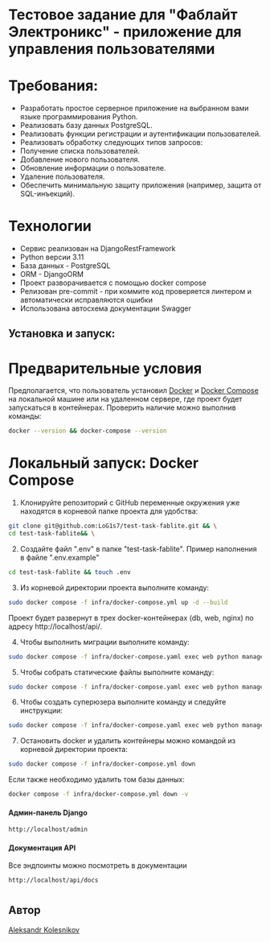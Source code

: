 # Тестовое задание для "Фаблайт Электроникс" - приложение для управления пользователями

# Требования:
* Разработать простое серверное приложение на выбранном вами языке программирования Python.
* Реализовать базу данных PostgreSQL.
* Реализовать функции регистрации и аутентификации пользователей.
* Реализовать обработку следующих типов запросов:
* Получение списка пользователей.
* Добавление нового пользователя.
* Обновление информации о пользователе.
* Удаление пользователя.
* Обеспечить минимальную защиту приложения (например, защита от SQL-инъекций).

# Технологии
* Сервис реализован на DjangoRestFramework
* Python версии 3.11
* База данных - PostgreSQL
* ORM - DjangoORM
* Проект разворачивается с помощью docker compose
* Релизован pre-commit - при коммите код проверяется линтером и автоматически исправляются ошибки 
* Использована автосхема документации Swagger

## Установка и запуск:

# Предварительные условия
 
Предполагается, что пользователь установил [Docker](https://docs.docker.com/engine/install/) и [Docker Compose](https://docs.docker.com/compose/install/) на локальной машине или на удаленном сервере, где проект будет запускаться в контейнерах. Проверить наличие можно выполнив команды:

```bash
docker --version && docker-compose --version
```
<h1></h1>
  
# Локальный запуск: Docker Compose

1. Клонируйте репозиторий с GitHub переменные окружения уже находятся в корневой папке проекта для удобства:

```bash
git clone git@github.com:LoG1s7/test-task-fablite.git && \
cd test-task-fablite&& \
```
2. Создайте файл ".env" в папке "test-task-fablite". Пример наполнения в файле ".env.example"
```bash
cd test-task-fablite && touch .env
```  
3. Из корневой директории проекта выполните команду:
```bash
sudo docker compose -f infra/docker-compose.yml up -d --build
```
  Проект будет развернут в трех docker-контейнерах (db, web, nginx) по адресу http://localhost/api/.

4. Чтобы выполнить миграции выполните команду:
```bash
sudo docker compose -f infra/docker-compose.yaml exec web python manage.py migrate
```
5. Чтобы собрать статические файлы выполните команду:
```bash
sudo docker compose -f infra/docker-compose.yaml exec web python manage.py collectstatic --no-input
```
6. Чтобы создать суперюзера выполните команду и следуйте инструкции:
```bash
sudo docker compose -f infra/docker-compose.yaml exec web python manage.py createsuperuser
```
7. Остановить docker и удалить контейнеры можно командой из корневой директории проекта:
```bash
sudo docker compose -f infra/docker-compose.yml down
```
  Если также необходимо удалить том базы данных:
```bash
docker compose -f infra/docker-compose.yml down -v
```
#### Админ-панель Django
```bash
http://localhost/admin
```
#### Документация API
Все эндпоинты можно посмотреть в документации
```bash
http://localhost/api/docs
```
<h1></h1>

## Автор
[Aleksandr Kolesnikov](https://github.com/log1s7)
